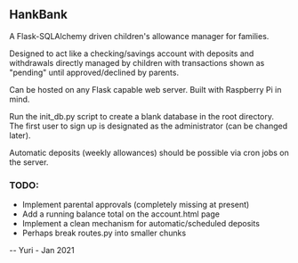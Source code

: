 ## HankBank
A Flask-SQLAlchemy driven children's allowance manager for families.

Designed to act like a checking/savings account with deposits and withdrawals directly managed by children with transactions shown as "pending" until approved/declined by parents.

Can be hosted on any Flask capable web server.  Built with Raspberry Pi in mind.

Run the init_db.py script to create a blank database in the root directory.  The first user to sign up is designated as the administrator (can be changed later).

Automatic deposits (weekly allowances) should be possible via cron jobs on the server.

### TODO:
* Implement parental approvals (completely missing at present)
* Add a running balance total on the account.html page
* Implement a clean mechanism for automatic/scheduled deposits
* Perhaps break routes.py into smaller chunks

-- Yuri - Jan 2021